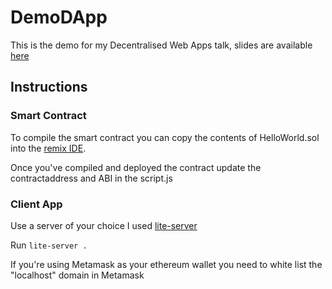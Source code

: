 # DemoDApp

This is the demo for my Decentralised Web Apps talk, slides are available [here](https://phxtho.github.io/DAppsTalk)

## Instructions

### Smart Contract
To compile the smart contract you can copy the contents of HelloWorld.sol into the [remix IDE](https://remix.ethereum.org/).

Once you've compiled and deployed the contract update the contractaddress and ABI in the script.js

### Client App

Use a server of your choice I used [lite-server](https://www.npmjs.com/package/lite-server)

Run `lite-server .`

If you're using Metamask as your ethereum wallet you need to white list the "localhost" domain in Metamask
